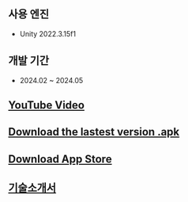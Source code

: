 ## 사용 엔진
- Unity 2022.3.15f1

## 개발 기간
- 2024.02 ~ 2024.05

## [YouTube Video](https://www.youtube.com/watch?v=ccTnCZxCkPs)

## [Download the lastest version .apk](https://github.com/JeongHo16/CottonCandyGrapes/releases/download/v1.1.1/Bunnyz_240612.apk)

## [Download App Store](https://apps.apple.com/ca/app/bunnybunny/id6504274647)

## [기술소개서](https://cottoncandygrape.github.io/BunnyBunny/)
